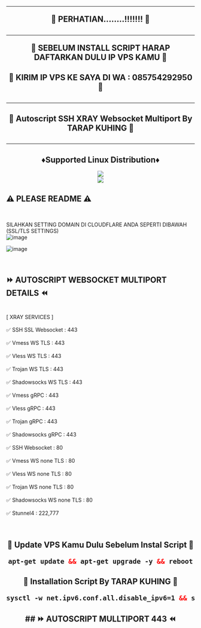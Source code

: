 <!DOCTYPE html>
<h2 align="center">
<hr>
🚀 PERHATIAN........!!!!!!! 🚀
<h2 align="center">
<hr>
🚀 SEBELUM INSTALL SCRIPT HARAP DAFTARKAN DULU IP VPS KAMU 🚀
<h2 align="center">
🚀 KIRIM IP VPS KE SAYA DI WA : 085754292950  🚀
<h2><hr>
<h2 align="center">
🚀 Autoscript SSH XRAY Websocket Multiport By TARAP KUHING 🚀
<h2><hr>

<h2 align="center"> ♦️Supported Linux Distribution♦️</h2>
</p>
<p align="center"><img src="https://img.shields.io/static/v1?style=for-the-badge&logo=debian&label=Debian%2010&message=Buster&color=blue"> <br>
<img src="https://img.shields.io/badge/Service-Multiport (XRAY)-orange"></p>

## ⚠️ PLEASE README ⚠️
 <br>

 SILAHKAN SETTING DOMAIN DI CLOUDFLARE ANDA SEPERTI DIBAWAH (SSL/TLS SETTINGS) <br>
 ![image](https://user-images.githubusercontent.com/82468311/191471897-986ebe25-5330-4997-8a44-5468b422482a.png) <br>

![image](https://user-images.githubusercontent.com/82468311/191472903-b55cd39a-8909-4f7c-b3ad-013cb3c91282.png)

<br>
</b>

## ⏩ AUTOSCRIPT WEBSOCKET MULTIPORT DETAILS ⏪
<br>
[ XRAY SERVICES ] <br>
<br>
✅ SSH SSL Websocket : 443 <br>
<br>
✅ Vmess WS TLS : 443 <br>
<br>
✅ Vless WS TLS : 443 <br>
<br>
✅ Trojan WS TLS : 443 <br>
<br>
✅ Shadowsocks WS TLS : 443 <br>
<br>
✅ Vmess gRPC : 443 <br>
<br>
✅ Vless gRPC : 443 <br>
<br>
✅ Trojan gRPC : 443 <br>
<br>
✅ Shadowsocks gRPC : 443 <br>
<br>
✅ SSH Websocket : 80 <br>
<br>
✅ Vmess WS none TLS : 80 <br>
<br>
✅ Vless WS none TLS : 80 <br>
<br>
✅ Trojan WS none TLS : 80 <br>
<br>
✅ Shadowsocks WS none TLS : 80 <br>
<br>
✅ Stunnel4 : 222,777 <br>
<br>
<br>
  <h2 align="center">
🚀 Update VPS Kamu Dulu Sebelum Instal Script 🚀<br>

  ```html
 apt-get update && apt-get upgrade -y && reboot
  ```
<h2 align="center">
🚀 Installation Script By TARAP KUHING 🚀<br>

  ```html
sysctl -w net.ipv6.conf.all.disable_ipv6=1 && sysctl -w net.ipv6.conf.default.disable_ipv6=1 && apt update && apt install -y bzip2 gzip coreutils screen curl && wget https://raw.githubusercontent.com/Tarap-Kuhing/sc/main/setup.sh && chmod +x setup.sh && ./setup.sh
  ```

</b>
<h2 align="center">
## ⏩ AUTOSCRIPT MULLTIPORT 443 ⏪
<br>
<br>
<br>
